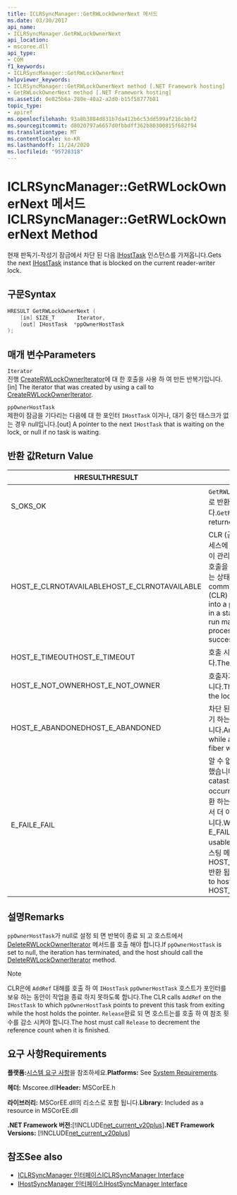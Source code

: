```yaml
---
title: ICLRSyncManager::GetRWLockOwnerNext 메서드
ms.date: 03/30/2017
api_name:
- ICLRSyncManager.GetRWLockOwnerNext
api_location:
- mscoree.dll
api_type:
- COM
f1_keywords:
- ICLRSyncManager::GetRWLockOwnerNext
helpviewer_keywords:
- ICLRSyncManager::GetRWLockOwnerNext method [.NET Framework hosting]
- GetRWLockOwnerNext method [.NET Framework hosting]
ms.assetid: 0e025b6a-280e-40a2-a2d0-b15f58777b81
topic_type:
- apiref
ms.openlocfilehash: 93a8b3884d831b7da412b6c53dd599af216cbbf2
ms.sourcegitcommit: d8020797a6657d0fbbdff362b80300815f682f94
ms.translationtype: MT
ms.contentlocale: ko-KR
ms.lasthandoff: 11/24/2020
ms.locfileid: "95728318"
---
```

# <a name="iclrsyncmanagergetrwlockownernext-method"></a><span data-ttu-id="27df7-102">ICLRSyncManager::GetRWLockOwnerNext 메서드</span><span class="sxs-lookup"><span data-stu-id="27df7-102">ICLRSyncManager::GetRWLockOwnerNext Method</span></span>

<span data-ttu-id="27df7-103">현재 판독기-작성기 잠금에서 차단 된 다음 [IHostTask](ihosttask-interface.md) 인스턴스를 가져옵니다.</span><span class="sxs-lookup"><span data-stu-id="27df7-103">Gets the next [IHostTask](ihosttask-interface.md) instance that is blocked on the current reader-writer lock.</span></span>  
  
## <a name="syntax"></a><span data-ttu-id="27df7-104">구문</span><span class="sxs-lookup"><span data-stu-id="27df7-104">Syntax</span></span>  
  
```cpp
HRESULT GetRWLockOwnerNext (  
    [in] SIZE_T       Iterator,  
    [out] IHostTask  *ppOwnerHostTask  
);  
```  
  
## <a name="parameters"></a><span data-ttu-id="27df7-105">매개 변수</span><span class="sxs-lookup"><span data-stu-id="27df7-105">Parameters</span></span>  

 `Iterator`  
 <span data-ttu-id="27df7-106">진행 [CreateRWLockOwnerIterator](iclrsyncmanager-createrwlockowneriterator-method.md)에 대 한 호출을 사용 하 여 만든 반복기입니다.</span><span class="sxs-lookup"><span data-stu-id="27df7-106">[in] The iterator that was created by using a call to [CreateRWLockOwnerIterator](iclrsyncmanager-createrwlockowneriterator-method.md).</span></span>  
  
 `ppOwnerHostTask`  
 <span data-ttu-id="27df7-107">제한이 잠금을 기다리는 다음에 대 한 포인터 `IHostTask` 이거나, 대기 중인 태스크가 없는 경우 null입니다.</span><span class="sxs-lookup"><span data-stu-id="27df7-107">[out] A pointer to the next `IHostTask` that is waiting on the lock, or null if no task is waiting.</span></span>  
  
## <a name="return-value"></a><span data-ttu-id="27df7-108">반환 값</span><span class="sxs-lookup"><span data-stu-id="27df7-108">Return Value</span></span>  
  
|<span data-ttu-id="27df7-109">HRESULT</span><span class="sxs-lookup"><span data-stu-id="27df7-109">HRESULT</span></span>|<span data-ttu-id="27df7-110">설명</span><span class="sxs-lookup"><span data-stu-id="27df7-110">Description</span></span>|  
|-------------|-----------------|  
|<span data-ttu-id="27df7-111">S_OK</span><span class="sxs-lookup"><span data-stu-id="27df7-111">S_OK</span></span>|<span data-ttu-id="27df7-112">`GetRWLockOwnerNext` 성공적으로 반환 되었습니다.</span><span class="sxs-lookup"><span data-stu-id="27df7-112">`GetRWLockOwnerNext` returned successfully.</span></span>|  
|<span data-ttu-id="27df7-113">HOST_E_CLRNOTAVAILABLE</span><span class="sxs-lookup"><span data-stu-id="27df7-113">HOST_E_CLRNOTAVAILABLE</span></span>|<span data-ttu-id="27df7-114">CLR (공용 언어 런타임)이 프로세스에 로드 되지 않았거나 CLR이 관리 코드를 실행할 수 없거나 호출을 성공적으로 처리할 수 없는 상태에 있습니다.</span><span class="sxs-lookup"><span data-stu-id="27df7-114">The common language runtime (CLR) has not been loaded into a process, or the CLR is in a state in which it cannot run managed code or process the call successfully.</span></span>|  
|<span data-ttu-id="27df7-115">HOST_E_TIMEOUT</span><span class="sxs-lookup"><span data-stu-id="27df7-115">HOST_E_TIMEOUT</span></span>|<span data-ttu-id="27df7-116">호출 시간이 초과 되었습니다.</span><span class="sxs-lookup"><span data-stu-id="27df7-116">The call timed out.</span></span>|  
|<span data-ttu-id="27df7-117">HOST_E_NOT_OWNER</span><span class="sxs-lookup"><span data-stu-id="27df7-117">HOST_E_NOT_OWNER</span></span>|<span data-ttu-id="27df7-118">호출자가 잠금을 소유 하지 않습니다.</span><span class="sxs-lookup"><span data-stu-id="27df7-118">The caller does not own the lock.</span></span>|  
|<span data-ttu-id="27df7-119">HOST_E_ABANDONED</span><span class="sxs-lookup"><span data-stu-id="27df7-119">HOST_E_ABANDONED</span></span>|<span data-ttu-id="27df7-120">차단 된 스레드나 파이버에서 대기 하는 동안 이벤트를 취소 했습니다.</span><span class="sxs-lookup"><span data-stu-id="27df7-120">An event was canceled while a blocked thread or fiber was waiting on it.</span></span>|  
|<span data-ttu-id="27df7-121">E_FAIL</span><span class="sxs-lookup"><span data-stu-id="27df7-121">E_FAIL</span></span>|<span data-ttu-id="27df7-122">알 수 없는 치명적인 오류가 발생 했습니다.</span><span class="sxs-lookup"><span data-stu-id="27df7-122">An unknown catastrophic failure occurred.</span></span> <span data-ttu-id="27df7-123">메서드가 E_FAIL 반환 하는 경우 해당 프로세스 내에서 더 이상 CLR을 사용할 수 없습니다.</span><span class="sxs-lookup"><span data-stu-id="27df7-123">When a method returns E_FAIL, the CLR is no longer usable within the process.</span></span> <span data-ttu-id="27df7-124">호스팅 메서드를 이후에 호출 하면 HOST_E_CLRNOTAVAILABLE 반환 됩니다.</span><span class="sxs-lookup"><span data-stu-id="27df7-124">Subsequent calls to hosting methods return HOST_E_CLRNOTAVAILABLE.</span></span>|  
  
## <a name="remarks"></a><span data-ttu-id="27df7-125">설명</span><span class="sxs-lookup"><span data-stu-id="27df7-125">Remarks</span></span>  

 <span data-ttu-id="27df7-126">`ppOwnerHostTask`가 null로 설정 되 면 반복이 종료 되 고 호스트에서 [DeleteRWLockOwnerIterator](iclrsyncmanager-deleterwlockowneriterator-method.md) 메서드를 호출 해야 합니다.</span><span class="sxs-lookup"><span data-stu-id="27df7-126">If `ppOwnerHostTask` is set to null, the iteration has terminated, and the host should call the [DeleteRWLockOwnerIterator](iclrsyncmanager-deleterwlockowneriterator-method.md) method.</span></span>  
  
> [!NOTE]
> <span data-ttu-id="27df7-127">CLR은에 `AddRef` 대해를 호출 하 여 `IHostTask` `ppOwnerHostTask` 호스트가 포인터를 보유 하는 동안이 작업을 종료 하지 못하도록 합니다.</span><span class="sxs-lookup"><span data-stu-id="27df7-127">The CLR calls `AddRef` on the `IHostTask` to which `ppOwnerHostTask` points to prevent this task from exiting while the host holds the pointer.</span></span> <span data-ttu-id="27df7-128">`Release`완료 되 면 호스트는를 호출 하 여 참조 횟수를 감소 시켜야 합니다.</span><span class="sxs-lookup"><span data-stu-id="27df7-128">The host must call `Release` to decrement the reference count when it is finished.</span></span>  
  
## <a name="requirements"></a><span data-ttu-id="27df7-129">요구 사항</span><span class="sxs-lookup"><span data-stu-id="27df7-129">Requirements</span></span>  

 <span data-ttu-id="27df7-130">**플랫폼:**[시스템 요구 사항](../../get-started/system-requirements.md)을 참조하세요.</span><span class="sxs-lookup"><span data-stu-id="27df7-130">**Platforms:** See [System Requirements](../../get-started/system-requirements.md).</span></span>  
  
 <span data-ttu-id="27df7-131">**헤더:** Mscoree.dll</span><span class="sxs-lookup"><span data-stu-id="27df7-131">**Header:** MSCorEE.h</span></span>  
  
 <span data-ttu-id="27df7-132">**라이브러리:** MSCorEE.dll의 리소스로 포함 됩니다.</span><span class="sxs-lookup"><span data-stu-id="27df7-132">**Library:** Included as a resource in MSCorEE.dll</span></span>  
  
 <span data-ttu-id="27df7-133">**.NET Framework 버전:**[!INCLUDE[net_current_v20plus](../../../../includes/net-current-v20plus-md.md)]</span><span class="sxs-lookup"><span data-stu-id="27df7-133">**.NET Framework Versions:** [!INCLUDE[net_current_v20plus](../../../../includes/net-current-v20plus-md.md)]</span></span>  
  
## <a name="see-also"></a><span data-ttu-id="27df7-134">참조</span><span class="sxs-lookup"><span data-stu-id="27df7-134">See also</span></span>

- [<span data-ttu-id="27df7-135">ICLRSyncManager 인터페이스</span><span class="sxs-lookup"><span data-stu-id="27df7-135">ICLRSyncManager Interface</span></span>](iclrsyncmanager-interface.md)
- [<span data-ttu-id="27df7-136">IHostSyncManager 인터페이스</span><span class="sxs-lookup"><span data-stu-id="27df7-136">IHostSyncManager Interface</span></span>](ihostsyncmanager-interface.md)
